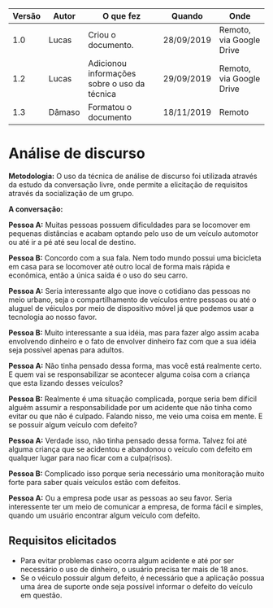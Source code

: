 |Versão| Autor | O que fez |  Quando | Onde |
|------|------| --------  |-------- | -----|
|1.0| Lucas | Criou o documento. |28/09/2019| Remoto, via Google Drive |
|1.2| Lucas | Adicionou informações sobre o uso da técnica | 29/09/2019 | Remoto, via Google Drive |
|1.3| Dâmaso | Formatou o documento | 18/11/2019 | Remoto |

# Análise de discurso


**Metodologia:** O uso da técnica de análise de discurso foi utilizada através da estudo da conversação livre, onde permite a elicitação de requisitos através da socialização de um grupo.

**A conversação:**

**Pessoa A:** Muitas pessoas possuem dificuldades para se locomover em pequenas distâncias e acabam optando pelo uso de um veículo automotor ou até ir a pé até seu local de destino.

**Pessoa B:** Concordo com a sua fala. Nem todo mundo possui uma bicicleta em casa para se locomover até outro local de forma mais rápida e econômica, então a única saída é o uso do seu carro.

**Pessoa A:** Seria interessante algo que inove o cotidiano das pessoas no meio urbano, seja o compartilhamento de veículos entre pessoas ou até o aluguel de véiculos por meio de dispositivo móvel já que podemos usar a tecnologia ao nosso favor.

**Pessoa B:** Muito interessante a sua idéia, mas para fazer algo assim acaba envolvendo dinheiro e o fato de envolver dinheiro faz com que a sua idéia seja possível apenas para adultos.

**Pessoa A:** Não tinha pensado dessa forma, mas você está realmente certo. E quem vai se responsabilizar se acontecer alguma coisa com a criança que esta lizando desses veículos?

**Pessoa B:** Realmente é uma situação complicada, porque seria bem difícil alguém assumir a responsabilidade por um acidente que não tinha como evitar ou que não é culpado. Falando nisso, me veio uma coisa em mente. E se possuir algum veículo com defeito?

**Pessoa A:** Verdade isso, não tinha pensado dessa forma. Talvez foi até alguma criança que se acidentou e abandonou o veículo com defeito em qualquer lugar para nao ficar com a culpa(risos).

**Pessoa B:** Complicado isso porque seria necessário uma monitoração muito forte para saber quais veículos estão com defeitos.

**Pessoa A:** Ou a empresa pode usar as pessoas ao seu favor. Seria interessente ter um meio de comunicar a empresa, de forma fácil e simples, quando um usuário encontrar algum veículo com defeito.

## Requisitos elicitados
* Para evitar problemas caso ocorra algum acidente e até por ser necessário o uso de dinheiro, o usuário precisa ter mais de 18 anos.
* Se o véiculo possuir algum defeito, é necessário que a aplicação possua uma área de suporte onde seja possível informar o defeito do veículo em questão.
